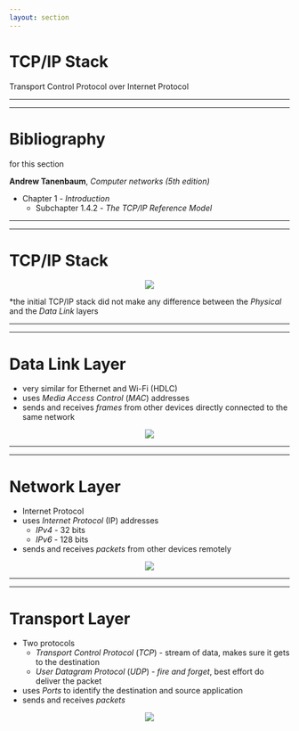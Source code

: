 ```yaml
---
layout: section
---
```

# TCP/IP Stack
Transport Control Protocol over Internet Protocol

---
---
# Bibliography
for this section

**Andrew Tanenbaum**, *Computer networks (5th edition)*
  - Chapter 1 - *Introduction*
    - Subchapter 1.4.2 - *The TCP/IP Reference Model*

---
---
# TCP/IP Stack

<div align="center">
<img src="/tcp_ip/tcp_ip_stack.svg" class="rounded">
</div>

*the initial TCP/IP stack did not make any difference between the *Physical* and the *Data Link* layers

---
---
# Data Link Layer

- very similar for Ethernet and Wi-Fi (HDLC)
- uses *Media Access Control* (*MAC*) addresses 
- sends and receives *frames* from other devices directly connected to the same network

<div align="center">
<img src="/tcp_ip/frame.svg" class="rounded">
</div>

---
---
# Network Layer

- Internet Protocol
- uses *Internet Protocol* (IP) addresses 
  - *IPv4* - 32 bits
  - *IPv6* - 128 bits
- sends and receives *packets* from other devices remotely

<div align="center">
<img src="/tcp_ip/packet.svg" class="rounded">
</div>

---
---
# Transport Layer

- Two protocols
  - *Transport Control Protocol* (*TCP*) - stream of data, makes sure it gets to the destination
  - *User Datagram Protocol* (*UDP*) - *fire and forget*, best effort do deliver the packet
- uses *Ports* to identify the destination and source application
- sends and receives *packets*

<div align="center">
<img src="/tcp_ip/transport.svg" class="rounded">
</div>
